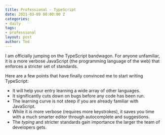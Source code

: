 ```yaml
---
title: Professional - TypeScript
date: 2021-03-09 00:00:00 Z
categories:
- daily
tags:
- professional 
layout: post
author: Ted
---
```


I am officially jumping on the TypeScript bandwagon. For anyone unfamiliar, it is a more verbose JavaScript (the programming language of the web) that enforces a stricter set of standards. 

Here are a few points that have finally convinced me to start writing TypeScript:

- It will help your entry learning a wide array of other languages.
- It significantly cuts down on bugs before any code has been run.
- The learning curve is not steep if you are already familiar with JavaScript.
- While it is more verbose (requires more keystrokes), it saves you time with a much smarter editor through autocomplete and suggestions. 
- The _typing_ and stricter standards gain importance the larger the team of developers gets.

